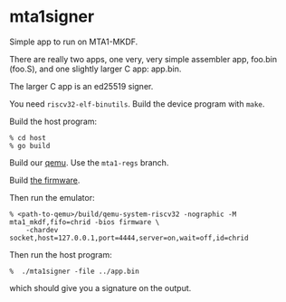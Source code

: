 # mta1signer

Simple app to run on MTA1-MKDF.

There are really two apps, one very, very simple assembler app,
foo.bin (foo.S), and one slightly larger C app: app.bin.

The larger C app is an ed25519 signer.

You need `riscv32-elf-binutils`. Build the device program with `make`.

Build the host program:

```
% cd host
% go build
```

Build our [qemu](https://github.com/mullvad/mta1-mkdf-qemu-priv). Use
the `mta1-regs` branch.

Build [the firmware](https://github.com/mullvad/mta1-mkdf-firmware-priv).
  
Then run the emulator:

```
% <path-to-qemu>/build/qemu-system-riscv32 -nographic -M mta1_mkdf,fifo=chrid -bios firmware \
	-chardev socket,host=127.0.0.1,port=4444,server=on,wait=off,id=chrid
```

Then run the host program:

```
%  ./mta1signer -file ../app.bin
```

which should give you a signature on the output.
